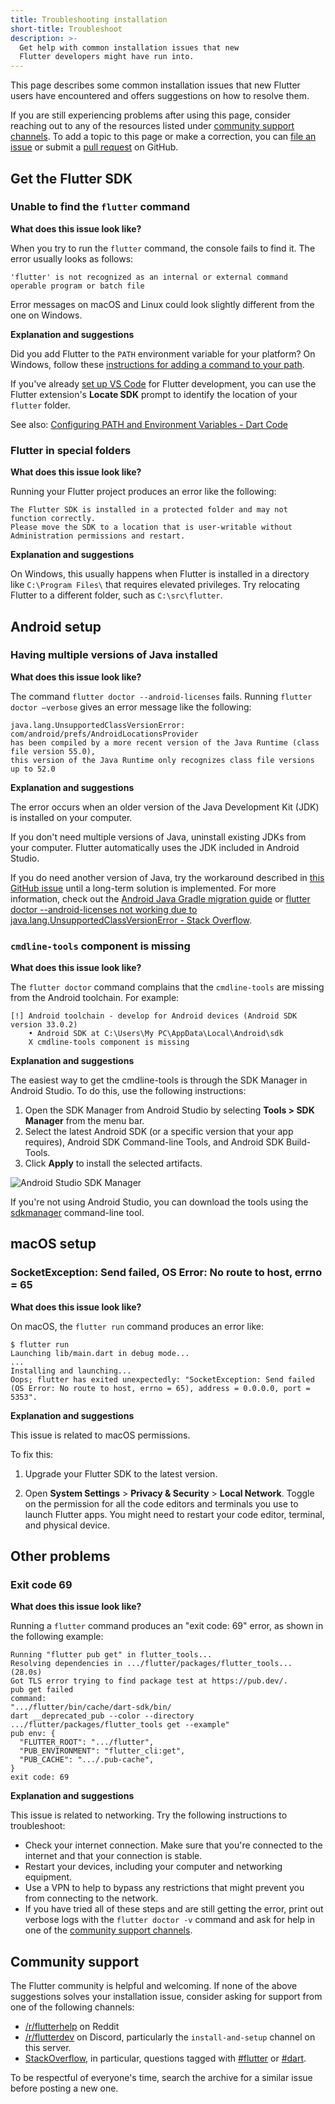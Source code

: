 ```yaml
---
title: Troubleshooting installation
short-title: Troubleshoot
description: >-
  Get help with common installation issues that new
  Flutter developers might have run into.
---
```


This page describes some common installation issues that
new Flutter users have encountered and offers suggestions
on how to resolve them.

If you are still experiencing problems after
using this page, consider reaching out to any of
the resources listed under [community support channels][].
To add a topic to this page or make a correction,
you can [file an issue][] or
submit a [pull request][] on GitHub.

[community support channels]: #community-support
[file an issue]: {{site.github}}/flutter/website/issues/new
[pull request]: {{site.github}}/flutter/website/pulls

## Get the Flutter SDK

### Unable to find the `flutter` command

__What does this issue look like?__

When you try to run the `flutter` command,
the console fails to find it.
The error usually looks as follows:

```plaintext
'flutter' is not recognized as an internal or external command operable program or batch file
```

Error messages on macOS and Linux could look slightly different from
the one on Windows.

__Explanation and suggestions__

Did you add Flutter to the `PATH` environment variable for your platform?
On Windows, follow these [instructions for adding a command
to your path][windows path].

If you've already [set up VS Code][] for Flutter development,
you can use the Flutter extension's **Locate SDK** prompt
to identify the location of your `flutter` folder.

See also: [Configuring PATH and Environment Variables - Dart Code][config path]

[windows path]: https://www.wikihow.com/Change-the-PATH-Environment-Variable-on-Windows
[set up VS Code]: /tools/vs-code#setup
[config path]: https://dartcode.org/docs/configuring-path-and-environment-variables/

### Flutter in special folders


__What does this issue look like?__

Running your Flutter project produces an error like the following:

```plaintext
The Flutter SDK is installed in a protected folder and may not function correctly.
Please move the SDK to a location that is user-writable without Administration permissions and restart.
```

__Explanation and suggestions__

On Windows, this usually happens when Flutter is installed
in a directory like
`C:\Program Files\` that requires elevated privileges.
Try relocating Flutter to a different folder,
such as `C:\src\flutter`.

## Android setup

### Having multiple versions of Java installed

__What does this issue look like?__

The command `flutter doctor --android-licenses` fails.
Running `flutter doctor –verbose` gives an error message
like the following:

```plaintext
java.lang.UnsupportedClassVersionError: com/android/prefs/AndroidLocationsProvider
has been compiled by a more recent version of the Java Runtime (class file version 55.0),
this version of the Java Runtime only recognizes class file versions up to 52.0
```

__Explanation and suggestions__

The error occurs when an older version of the
Java Development Kit (JDK)
is installed on your computer.

If you don't need multiple versions of Java,
uninstall existing JDKs from your computer.
Flutter automatically uses the JDK included in Android Studio.

If you do need another version of Java,
try the workaround described in
[this GitHub issue][java binary path]
until a long-term solution is implemented.
For more information,
check out the [Android Java Gradle migration guide][]
or [flutter doctor --android-licenses not working due to
    java.lang.UnsupportedClassVersionError - Stack Overflow][so java version].

[java binary path]: {{site.repo.flutter}}/issues/106416#issuecomment-1522198064
[Android Java Gradle migration guide]: /release/breaking-changes/android-java-gradle-migration-guide
[so java version]: {{site.so}}/questions/75328050/

### `cmdline-tools` component is missing

__What does this issue look like?__

The `flutter doctor` command complains that the
`cmdline-tools` are missing from the Android toolchain.
For example:

```plaintext noHighlight
[!] Android toolchain - develop for Android devices (Android SDK version 33.0.2)
    • Android SDK at C:\Users\My PC\AppData\Local\Android\sdk
    X cmdline-tools component is missing
```

__Explanation and suggestions__

The easiest way to get the cmdline-tools is through the
SDK Manager in Android Studio.
To do this, use the following instructions:

1. Open the SDK Manager from Android Studio by
   selecting **Tools > SDK Manager** from the menu bar.
2. Select the latest Android SDK
   (or a specific version that your app requires),
   Android SDK Command-line Tools, and Android SDK Build-Tools.
3. Click **Apply** to install the selected artifacts.

![Android Studio SDK Manager](/assets/images/docs/get-started/install_android_tools.png)

If you're not using Android Studio,
you can download the tools using the
[sdkmanager][] command-line tool.

[sdkmanager]: {{site.android-dev}}/studio/command-line/sdkmanager

## macOS setup

### SocketException: Send failed, OS Error: No route to host, errno = 65

__What does this issue look like?__

On macOS, the `flutter run` command produces an error like:

```plaintext
$ flutter run
Launching lib/main.dart in debug mode...
...
Installing and launching...
Oops; flutter has exited unexpectedly: "SocketException: Send failed (OS Error: No route to host, errno = 65), address = 0.0.0.0, port = 5353".
```

__Explanation and suggestions__

This issue is related to macOS permissions.

To fix this:

1. Upgrade your Flutter SDK to the latest version.

2. Open **System Settings** > **Privacy & Security** > **Local Network**.
   Toggle on the permission for all the code editors and terminals you use to
   launch Flutter apps.
   You might need to restart your code editor, terminal, and physical device.

## Other problems

### Exit code 69

__What does this issue look like?__

Running a `flutter` command produces an "exit code: 69" error,
as shown in the following example:

```plaintext
Running "flutter pub get" in flutter_tools...
Resolving dependencies in .../flutter/packages/flutter_tools... (28.0s)
Got TLS error trying to find package test at https://pub.dev/.
pub get failed
command:
".../flutter/bin/cache/dart-sdk/bin/
dart __deprecated_pub --color --directory
.../flutter/packages/flutter_tools get --example"
pub env: {
  "FLUTTER_ROOT": ".../flutter",
  "PUB_ENVIRONMENT": "flutter_cli:get",
  "PUB_CACHE": ".../.pub-cache",
}
exit code: 69
```

__Explanation and suggestions__

This issue is related to networking.
Try the following instructions to troubleshoot:

* Check your internet connection.
  Make sure that you're connected to the
  internet and that your connection is stable.
* Restart your devices, including your computer
  and networking equipment.
* Use a VPN to help to bypass any restrictions that
  might prevent you from connecting to the network.
* If you have tried all of these steps and are
  still getting the error, print out verbose logs
  with the `flutter doctor -v` command and ask for help in
  one of the [community support channels][].

[community support channels]: #community-support

## Community support

The Flutter community is helpful and welcoming.
If none of the above suggestions solves your installation issue,
consider asking for support from one of the following channels:

* [/r/flutterhelp](https://www.reddit.com/r/flutterhelp/) on Reddit
* [/r/flutterdev](https://discord.gg/rflutterdev) on Discord,
  particularly the `install-and-setup` channel on this server.
* [StackOverflow][],
  in particular, questions tagged with [#flutter][] or [#dart][].

To be respectful of everyone's time,
search the archive for a similar issue before posting a new one.

[StackOverflow]: {{site.so}}
[#dart]: {{site.so}}/questions/tagged/dart
[#flutter]: {{site.so}}/questions/tagged/flutter

